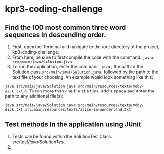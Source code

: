 # kpr3-coding-challenge

## Find the 100 most common three word sequences in descending order.
1. First, open the Terminal and navigate to the root directory of the project, kp3-coding-challenge.
2. From here, be sure to first compile the code with the command: `javac src/main/java/Solution.java`
3. To run the application, enter the command, `java` , the path to the Solution class,`src/main/java/Solution.java`, followed by the path to the text file of your choosing. An example would look something like this:

`java src/main/java/Solution.java src/main/resources/texts/moby-dick.txt`
4. To run more than one file at a time, add a space and enter the path to any additional file(s):

`java src/main/java/Solution.java src/main/resources/texts/moby-dick.txt src/main/resources/texts/alice-in-wonderland.txt`

## Test methods in the application using JUnit
1. Tests can be found within the SolutionTest Class. _src/test/java/SolutionTest_
2. 